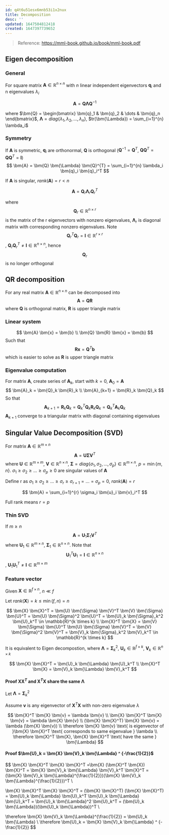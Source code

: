 ```yaml
---
id: q4t6u51esx6mnb53i1x2nux
title: Decomposition
desc: ''
updated: 1647504812418
created: 1647397739652
---
```


> Reference: https://mml-book.github.io/book/mml-book.pdf

## Eigen decomposition

### General
For square matrix $\bm{A} \in \mathbb{R}^{n \times n}$ with $n$ linear independent eigenvectors $\bm{q}_i$ and n eigenvalues $\lambda_i$

$$
\bm{A} = \bm{Q} \bm{\Lambda} \bm{Q}^{-1}
$$

where $\bm{Q} = \begin{bmatrix} 
\bm{q}_1 & \bm{q}_2 & \dots & \bm{q}_n 
\end{bmatrix}$, $\bm{\Lambda} = diag \{ \lambda_1, \lambda_2,\dots, \lambda_n \}$, $tr(\bm{\Lambda}) = \sum_{i=1}^{n} \lambda_i$

### Symmetry
If $\bm{A}$ is symmetric, $\bm{q}_i$ are orthonormal, $\bm{Q}$ is orthogonal ($\bm{Q}^{-1} = \bm{Q}^{T}$, $\bm{Q}\bm{Q}^{T} = \bm{Q} \bm{Q}^{T} = \bm{I}$)
$$
\bm{A} = \bm{Q} \bm{\Lambda} \bm{Q}^{T} = \sum_{i=1}^{n} \lambda_i \bm{q}_i \bm{q}_i^T
$$

If  $\bm{A}$ is singular, $rank(\bm{A}) = r < n$

$$
\bm{A} = \bm{Q}_r \bm{\Lambda}_r \bm{Q}_r^{T}
$$

where $$\bm{Q}_r \in \mathbb{R} ^ {n \times r}$$ is the matrix of the r eigenvectors with nonzero eigenvalues, $\bm{\Lambda}_r$ is diagonal matrix with corresponding nonzero eigenvalues. Note $$\bm{Q}_r^T \bm{Q}_r = \bm{I} \in \mathbb{R}^{r \times r}$$, $\bm{Q}_r \bm{Q}_r^T \neq \bm{I} \in \mathbb{R}^{n \times n}$, hence $$\bm{Q}_r$$ is no longer orthogonal

## QR decomposition
For any real matrix $\bm{A} \in \mathbb{R}^{n \times n}$ can be decomposed into
$$
\bm{A} = \bm{Q} \bm{R}
$$
where $\bm{Q}$ is orthogonal matrix, $\bm{R}$ is upper triangle matrix

### Linear system
$$
\bm{A} \bm{x} = \bm{b} \\
\bm{Q} \bm{R} \bm{x} = \bm{b}
$$
Such that
$$
\bm{R} \bm{x} = \bm{Q} ^ T \bm{b}
$$
which is easier to solve as $\bm{R}$ is upper triangle matrix

### Eigenvalue computation
For matrix $\bm{A}$, create series of $\bm{A}_k$, start with $k=0$, $\bm{A}_0 = \bm{A}$
$$
\bm{A}_k = \bm{Q}_k \bm{R}_k \\
\bm{A}_{k+1} = \bm{R}_k \bm{Q}_k
$$
So that
$$
\bm{A}_{k+1} = \bm{R}_k \bm{Q}_k = \bm{Q}_k^T \bm{Q}_k \bm{R}_k \bm{Q}_k = \bm{Q}_k^T \bm{A}_k \bm{Q}_k
$$
$\bm{A}_{k+1}$ converge to a triangular matrix with diagonal containing eigenvalues

## Singular Value Decomposition (SVD)
For matrix $\bm{A} \in \mathbb{R}^{m \times n}$
$$
\bm{A} = \bm{U} \bm{\Sigma} \bm{V}^T
$$
where $\bm{U} \in \mathbb{R}^{m \times m}$, $\bm{V} \in \mathbb{R}^{n \times n}$, $\bm{\Sigma} = diag\{\sigma_1, \sigma_2, \dots, \sigma_p\} \in \mathbb{R}^{m \times n}$, $p = \min\{m, n\}$. $\sigma_1 \geq \sigma_2 \geq \dots \geq \sigma_p \geq 0$ are singular values of $\bm{A}$

Define r as $\sigma_1 \geq \sigma_2 \geq \dots \geq \sigma_r \geq \sigma_{r+1} = \dots = \sigma_p = 0$, $rank(\bm{A}) = r$

$$
\bm{A} = \sum_{i=1}^{r} \sigma_i \bm{u}_i \bm{v}_i^T
$$

Full rank means $r = p$

### Thin SVD

If $m \geq n$
$$
\bm{A} = \bm{U}_1 \bm{\Sigma}_1 \bm{V}^T
$$
where $\bm{U}_1 \in \mathbb{R}^{m \times n}$, $\bm{\Sigma}_1 \in \mathbb{R}^{n \times n}$. Note that $$\bm{U}_1^T \bm{U}_1 = \bm{I} \in \mathbb{R}^{n \times n}$$, $\bm{U}_1 \bm{U}_1^T \neq \bm{I} \in \mathbb{R}^{m \times m}$

### Feature vector

Given $\bm{X} \in \mathbb{R}^{f \times n}$, $n \ll f$

Let $rank(\bm{X}) = k \leq \min(f, n) = n$

$$
\bm{X} \bm{X}^T = \bm{U} \bm{\Sigma} \bm{V}^T \bm{V} \bm{\Sigma} \bm{U}^T = \bm{U} \bm{\Sigma}^2 \bm{U}^T = \bm{U}_k \bm{\Sigma}_k^2 \bm{U}_k^T \in \mathbb{R}^{k \times k}
\\
\bm{X}^T \bm{X} = \bm{V} \bm{\Sigma} \bm{U}^T \bm{U} \bm{\Sigma} \bm{V}^T = \bm{V} \bm{\Sigma}^2 \bm{V}^T = \bm{V}_k \bm{\Sigma}_k^2 \bm{V}_k^T \in \mathbb{R}^{k \times k}
$$

It is equivalent to Eigen decompostion, where $\bm{\Lambda} = \bm{\Sigma}_k^2$, $\bm{U}_k \in \mathbb{R}^{f \times k}$, $\bm{V}_k \in \mathbb{R}^{n \times k}$

$$
\bm{X} \bm{X}^T = \bm{U}_k \bm{\Lambda} \bm{U}_k^T \\
\bm{X}^T \bm{X} = \bm{V}_k \bm{\Lambda} \bm{V}_k^T
$$

#### Proof $\bm{X} \bm{X}^T$ and $\bm{X}^T \bm{X}$ share the same $\bm{\Lambda}$

Let $\bm{\Lambda} = \bm{\Sigma}_k^2$

Assume $\bm{v}$ is any eigenvector of $\bm{X}^T \bm{X}$ with non-zero eigenvalue $\lambda$

$$
\bm{X}^T \bm{X} \bm{v} = \lambda \bm{v} \\
\bm{X} \bm{X}^T \bm{X} \bm{v} = \lambda \bm{X} \bm{v} \\
(\bm{X} \bm{X}^T) \bm{X} \bm{v} = \lambda (\bm{X} \bm{v}) \\
\therefore \bm{X} \bm{v} \text{ is eigenvector of }\bm{X} \bm{X}^T \text{ corresponds to same eigenvalue } \lambda \\
\therefore \bm{X}^T \bm{X}, \bm{X} \bm{X}^T \text{ have the same } \bm{\Lambda}
$$

#### Proof $\bm{U}_k = \bm{X} \bm{V}_k \bm{\Lambda} ^ {-\frac{1}{2}}$

$$
\bm{X} \bm{X}^T \bm{X} \bm{X}^T =\bm{X} (\bm{X}^T \bm{X}) \bm{X}^T = \bm{X} \bm{V}_k \bm{\Lambda} \bm{V}_k^T \bm{X}^T = (\bm{X} \bm{V}_k \bm{\Lambda}^{\frac{1}{2}})(\bm{X} \bm{V}_k \bm{\Lambda}^{\frac{1}{2}})^T \\

\bm{X} \bm{X}^T \bm{X} \bm{X}^T = (\bm{X} \bm{X}^T) (\bm{X} \bm{X}^T) = \bm{U}_k \bm{\Lambda} \bm{U}_k^T \bm{U}_k \bm{\Lambda} \bm{U}_k^T = \bm{U}_k \bm{\Lambda}^2 \bm{U}_k^T = (\bm{U}_k \bm{\Lambda})(\bm{U}_k \bm{\Lambda})^T \\

\therefore \bm{X} \bm{V}_k \bm{\Lambda}^{\frac{1}{2}} = \bm{U}_k \bm{\Lambda} \\
\therefore \bm{U}_k = \bm{X} \bm{V}_k \bm{\Lambda} ^ {-\frac{1}{2}}
$$
